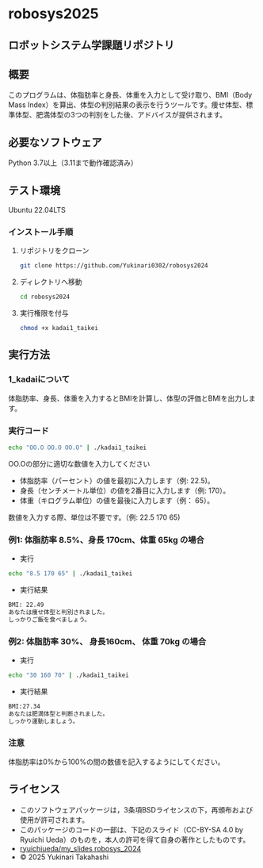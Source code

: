 # robosys2025
## ロボットシステム学課題リポジトリ

## 概要
このプログラムは、体脂肪率と身長、体重を入力として受け取り、BMI（Body Mass Index）を算出、体型の判別結果の表示を行うツールです。痩せ体型、標準体型、肥満体型の3つの判別をした後、アドバイスが提供されます。
## 必要なソフトウェア
Python 3.7以上（3.11まで動作確認済み）
## テスト環境
Ubuntu 22.04LTS

### インストール手順
1. リポジトリをクローン
   ```bash
   git clone https://github.com/Yukinari0302/robosys2024
   ```
2. ディレクトリへ移動
   ```bash
   cd robosys2024
   ```
3. 実行権限を付与
   ```bash
   chmod +x kadai1_taikei
   ```
## 実行方法
### 1_kadaiについて
体脂肪率、身長、体重を入力するとBMIを計算し、体型の評価とBMIを出力します。
### 実行コード
```bash
echo "OO.O OO.O OO.O" | ./kadai1_taikei
```
OO.Oの部分に適切な数値を入力してください
- 体脂肪率（パーセント）の値を最初に入力します（例: 22.5)。
- 身長（センチメートル単位）の値を2番目に入力します（例: 170）。
- 体重（キログラム単位）の値を最後に入力します（例： 65）。

数値を入力する際、単位は不要です。（例: 22.5 170 65)

### 例1: 体脂肪率 8.5%、身長 170cm、体重 65kg の場合
- 実行
```bash
echo "8.5 170 65" | ./kadai1_taikei
```
- 実行結果
```bash
BMI: 22.49
あなたは痩せ体型と判別されました。
しっかりご飯を食べましょう。
```
### 例2: 体脂肪率 30%、 身長160cm、 体重 70kg の場合
- 実行
```bash
echo "30 160 70" | ./kadai1_taikei
```
- 実行結果
```bash
BMI:27.34
あなたは肥満体型と判断されました。
しっかり運動しましょう。
```
### 注意
体脂肪率は0%から100%の間の数値を記入するようにしてください。
## ライセンス
- このソフトウェアパッケージは，3条項BSDライセンスの下，再頒布および使用が許可されます。
- このパッケージのコードの一部は、下記のスライド（CC-BY-SA 4.0 by Ryuichi Ueda）のものを，本人の許可を得て自身の著作としたものです。
- [ryuichiueda/my_slides robosys_2024](https://github.com/ryuichiueda/my_slides/tree/master/robosys_2024)
- © 2025 Yukinari Takahashi
